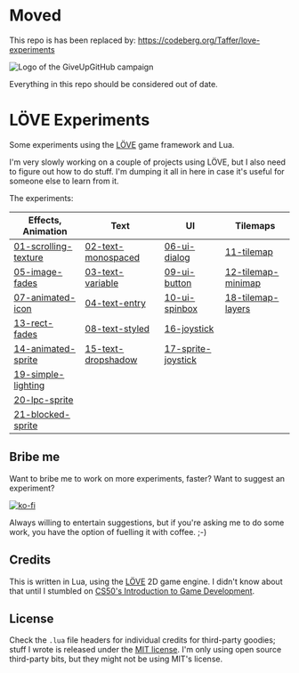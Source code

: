 # Moved

This repo is has been replaced by: https://codeberg.org/Taffer/love-experiments

![Logo of the GiveUpGitHub campaign](https://sfconservancy.org/img/GiveUpGitHub.png)

Everything in this repo should be considered out of date.

# LÖVE Experiments

Some experiments using the [LÖVE](https://love2d.org/) game framework and Lua.

I'm very slowly working on a couple of projects using LÖVE, but I also need
to figure out how to do stuff. I'm dumping it all in here in case it's useful
for someone else to learn from it.

The experiments:

|Effects, Animation                          |Text                                    |UI                                      |Tilemaps                                |
|--------------------------------------------|----------------------------------------|----------------------------------------|----------------------------------------|
|[01-scrolling-texture](01-scrolling-texture)|[02-text-monospaced](02-text-monospaced)|[06-ui-dialog](06-ui-dialog)            |[11-tilemap](11-tilemap)                |
|[05-image-fades](05-image-fades)            |[03-text-variable](03-text-variable)    |[09-ui-button](09-ui-button)            |[12-tilemap-minimap](12-tilemap-minimap)|
|[07-animated-icon](07-animated-icon)        |[04-text-entry](04-text-entry)          |[10-ui-spinbox](10-ui-spinbox)          |[18-tilemap-layers](18-tilemap-layers)  |
|[13-rect-fades](13-rect-fades)              |[08-text-styled](08-text-styled)        |[16-joystick](16-joystick)              |                                        |
|[14-animated-sprite](14-animated-sprite)    |[15-text-dropshadow](15-text-dropshadow)|[17-sprite-joystick](17-sprite-joystick)|                                        |
|[19-simple-lighting](19-simple-lighting)    |                                        |                                        |                                        |
|[20-lpc-sprite](20-lpc-sprite)              |                                        |                                        |                                        |
|[21-blocked-sprite](21-blocked-sprite)      |                                        |                                        |                                        |

## Bribe me

Want to bribe me to work on more experiments, faster? Want to suggest an
experiment?

[![ko-fi](https://ko-fi.com/img/githubbutton_sm.svg)](https://ko-fi.com/U7U541Y8C)

Always willing to entertain suggestions, but if you're asking me to do some
work, you have the option of fuelling it with coffee. ;-)

## Credits

This is written in Lua, using the [LÖVE](https://love2d.org/) 2D game engine. I
didn't know about that until I stumbled on [CS50's Introduction to Game
Development](https://www.edx.org/course/cs50s-introduction-to-game-development).

## License

Check the `.lua` file headers for individual credits for third-party goodies;
stuff I wrote is released under the [MIT license](LICENSE.md). I'm only using
open source third-party bits, but they might not be using MIT's license.
